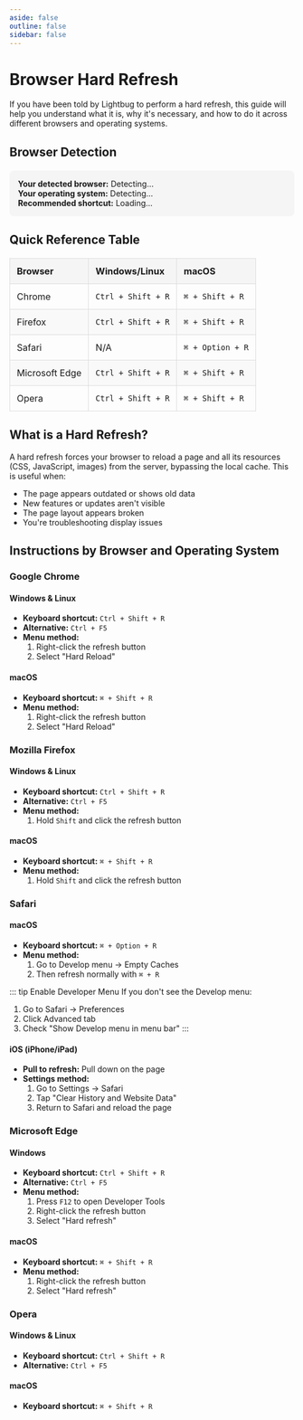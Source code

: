 ```yaml
---
aside: false
outline: false
sidebar: false
---
```



# Browser Hard Refresh

If you have been told by Lightbug to perform a hard refresh, this guide will help you understand what it is, why it's necessary, and how to do it across different browsers and operating systems.

## Browser Detection

<div id="browser-detection" style="padding: 15px; background: #f5f5f5; border-radius: 8px; margin: 20px 0;">
  <strong>Your detected browser:</strong> <span id="detected-browser">Detecting...</span><br>
  <strong>Your operating system:</strong> <span id="detected-os">Detecting...</span><br>
  <strong>Recommended shortcut:</strong> <span id="recommended-shortcut">Loading...</span>
</div>

<script>
function detectBrowserAndOS() {
  console.log('Detecting browser and OS...');
  const userAgent = navigator.userAgent;
  const platform = navigator.platform;

  // Detect browser
  let browser = 'Unknown';
  if (userAgent.includes('Chrome') && !userAgent.includes('Edg')) {
    browser = 'Chrome';
  } else if (userAgent.includes('Firefox')) {
    browser = 'Firefox';
  } else if (userAgent.includes('Safari') && !userAgent.includes('Chrome')) {
    browser = 'Safari';
  } else if (userAgent.includes('Edg')) {
    browser = 'Microsoft Edge';
  } else if (userAgent.includes('Opera') || userAgent.includes('OPR')) {
    browser = 'Opera';
  }

  // Detect OS
  let os = 'Unknown';
  if (platform.includes('Win')) {
    os = 'Windows';
  } else if (platform.includes('Mac')) {
    os = 'macOS';
  } else if (platform.includes('Linux')) {
    os = 'Linux';
  } else if (userAgent.includes('Android')) {
    os = 'Android';
  } else if (userAgent.includes('iPhone') || userAgent.includes('iPad')) {
    os = 'iOS';
  }

  // Determine shortcut
  let shortcut = '';
  if (os === 'macOS') {
    if (browser === 'Safari') {
      shortcut = '⌘ + Option + R';
    } else {
      shortcut = '⌘ + Shift + R';
    }
  } else if (os === 'Windows' || os === 'Linux') {
    shortcut = 'Ctrl + Shift + R';
  } else if (os === 'iOS' || os === 'Android') {
    shortcut = 'Pull down to refresh or use browser menu';
  }

  // If there isn't an element to get, defer
    if (!document.getElementById('detected-browser')) {
        setTimeout(detectBrowserAndOS, 250);
        return;
    }

  document.getElementById('detected-browser').textContent = browser;
  document.getElementById('detected-os').textContent = os;
  document.getElementById('recommended-shortcut').textContent = shortcut;

  // Highlight the appropriate row in the quick reference table
  highlightBrowserRow(browser);
}

function highlightBrowserRow(browser) {
  // Remove any existing highlights
  const allRows = document.querySelectorAll('.browser-table tbody tr');
  allRows.forEach(row => row.classList.remove('highlighted'));

  // Map browser names to row IDs
  const browserRowMap = {
    'Chrome': 'chrome-row',
    'Firefox': 'firefox-row',
    'Safari': 'safari-row',
    'Microsoft Edge': 'edge-row',
    'Opera': 'opera-row'
  };

  // Highlight the matching row
  const rowId = browserRowMap[browser];
  if (rowId) {
    const row = document.getElementById(rowId);
    if (row) {
      row.classList.add('highlighted');
    }
  }
}

// Run detection when page loads
if (typeof window !== 'undefined') {
  window.addEventListener('load', detectBrowserAndOS);

  // Additional fallback with a small delay
  setTimeout(detectBrowserAndOS, 100);
}
</script>

## Quick Reference Table

<style>
.browser-table {
  width: 100%;
  border-collapse: collapse;
  margin: 20px 0;
}

.browser-table th,
.browser-table td {
  border: 1px solid #ddd;
  padding: 12px;
  text-align: left;
}

.browser-table th {
  background-color: #f5f5f5;
  font-weight: bold;
}

.browser-table tr:nth-child(even) {
  background-color: #f9f9f9;
}

.browser-table tr.highlighted {
  background-color: #e8f5e8 !important;
  border: 2px solid #4caf50;
}

.browser-table tr.highlighted td {
  font-weight: bold;
}
</style>

<table class="browser-table">
  <thead>
    <tr>
      <th>Browser</th>
      <th>Windows/Linux</th>
      <th>macOS</th>
    </tr>
  </thead>
  <tbody>
    <tr id="chrome-row">
      <td>Chrome</td>
      <td><code>Ctrl + Shift + R</code></td>
      <td><code>⌘ + Shift + R</code></td>
    </tr>
    <tr id="firefox-row">
      <td>Firefox</td>
      <td><code>Ctrl + Shift + R</code></td>
      <td><code>⌘ + Shift + R</code></td>
    </tr>
    <tr id="safari-row">
      <td>Safari</td>
      <td>N/A</td>
      <td><code>⌘ + Option + R</code></td>
    </tr>
    <tr id="edge-row">
      <td>Microsoft Edge</td>
      <td><code>Ctrl + Shift + R</code></td>
      <td><code>⌘ + Shift + R</code></td>
    </tr>
    <tr id="opera-row">
      <td>Opera</td>
      <td><code>Ctrl + Shift + R</code></td>
      <td><code>⌘ + Shift + R</code></td>
    </tr>
  </tbody>
</table>


## What is a Hard Refresh?

A hard refresh forces your browser to reload a page and all its resources (CSS, JavaScript, images) from the server, bypassing the local cache. This is useful when:

- The page appears outdated or shows old data
- New features or updates aren't visible
- The page layout appears broken
- You're troubleshooting display issues

## Instructions by Browser and Operating System

### Google Chrome

#### Windows & Linux
- **Keyboard shortcut:** `Ctrl + Shift + R`
- **Alternative:** `Ctrl + F5`
- **Menu method:**
  1. Right-click the refresh button
  2. Select "Hard Reload"

#### macOS
- **Keyboard shortcut:** `⌘ + Shift + R`
- **Menu method:**
  1. Right-click the refresh button
  2. Select "Hard Reload"

### Mozilla Firefox

#### Windows & Linux
- **Keyboard shortcut:** `Ctrl + Shift + R`
- **Alternative:** `Ctrl + F5`
- **Menu method:**
  1. Hold `Shift` and click the refresh button

#### macOS
- **Keyboard shortcut:** `⌘ + Shift + R`
- **Menu method:**
  1. Hold `Shift` and click the refresh button

### Safari

#### macOS
- **Keyboard shortcut:** `⌘ + Option + R`
- **Menu method:**
  1. Go to Develop menu → Empty Caches
  2. Then refresh normally with `⌘ + R`

::: tip Enable Developer Menu
If you don't see the Develop menu:
1. Go to Safari → Preferences
2. Click Advanced tab
3. Check "Show Develop menu in menu bar"
:::

#### iOS (iPhone/iPad)
- **Pull to refresh:** Pull down on the page
- **Settings method:**
  1. Go to Settings → Safari
  2. Tap "Clear History and Website Data"
  3. Return to Safari and reload the page

### Microsoft Edge

#### Windows
- **Keyboard shortcut:** `Ctrl + Shift + R`
- **Alternative:** `Ctrl + F5`
- **Menu method:**
  1. Press `F12` to open Developer Tools
  2. Right-click the refresh button
  3. Select "Hard refresh"

#### macOS
- **Keyboard shortcut:** `⌘ + Shift + R`
- **Menu method:**
  1. Right-click the refresh button
  2. Select "Hard refresh"

### Opera

#### Windows & Linux
- **Keyboard shortcut:** `Ctrl + Shift + R`
- **Alternative:** `Ctrl + F5`

#### macOS
- **Keyboard shortcut:** `⌘ + Shift + R`
